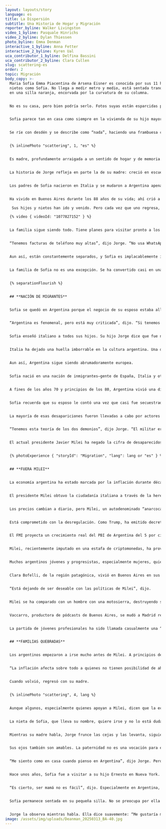 ```yaml
---
layout: layouts/story
language: es
title: La Dispersión
subtitle: Una Historia de Hogar y Migración
reporter_byline: Walker Livingston
video_1_byline: Pasquale Hinrichs
video_2_byline: Dylan Thiessen
photo_byline: Emma Denman
interactive_1_byline: Anna Fetter
interactive_2_byline: Kyren Ual
uca_contributor_1_byline: Delfina Bassini
uca_contributor_2_byline: Clara Cullen
slug: scattering-es
order: 2
topic: Migración
body_copy: >-
  Maria Sofia Emma Piacentina de Arsena Eisner es conocida por sus 11 hijos y 34
  nietos como Sofia. No llega a medir metro y medio, está sentada tranquilamente
  en una silla naranja, encorvada por la curvatura de su columna.


  No es su casa, pero bien podría serlo. Fotos suyas están esparcidas por todo el lugar, algunas con el pelo largo y castaño, luego corto, ahora plateado y alborotado enmarcando su rostro. Hay una foto en una pared amarillenta detrás de ella. Está erguida junto a su difunto esposo, Peter, mientras él pesca con uno de sus hijos y algunos nietos. Tiene alrededor de una década, por los bordes desgastados y el color.


  Sofia parece tan en casa como siempre en la vivienda de su hijo mayor, Jorge, en Chaleco, justo fuera de los límites de la ciudad de Buenos Aires. Es pintoresca. Mientras habla, mira a través de una ventana alta hacia la larga piscina, el pasto verde exuberante y la más leve brisa que la rodea, colándose en la casa. Recuerda el nacimiento de sus 11 hijos, haber conocido a sus 34 nietos (divididos exactamente en mitad: 17 niñas y 17 niños).


  Se ríe con desdén y se describe como “nada”, haciendo una frambuesa con los labios y mirando hacia los arbustos frondosos junto a la piscina. Ni argentina, ni italiana, ni una cosa ni la otra, pero es todo lo contrario a nada.


  {% inlinePhoto "scattering", 1, "es" %}


  Es madre, profundamente arraigada a un sentido de hogar y de memoria. No un hogar como lugar físico, sino el tipo de hogar que se encuentra en los demás, en la familia. Se ve en su rostro, en cómo se suaviza cuando menciona el nombre de alguno de sus hijos o nietos.


  La historia de Jorge refleja en parte la de su madre: creció en escuelas europeas y terminó estudiando un posgrado en Estados Unidos. Y la historia de Sofia es común: inmigración europea hacia Argentina durante el siglo XX.


  Los padres de Sofia nacieron en Italia y se mudaron a Argentina apenas dos años antes de que ella naciera. Habla italiano, pero también español. Cambia entre italiano, francés, español e inglés y le pide a su hijo que le explique palabras y frases.


  Ha vivido en Buenos Aires durante los 88 años de su vida; ahí crió a sus hijos, los envió a la escuela y los vio mudarse a otros países. Su familia se ha dispersado.

   Sus hijos y nietos han ido y venido. Pero cada vez que uno regresa, otro se va. El pasto está crecido en su antigua casa, donde solían vivir todos sus hijos, a veces cuatro por cuarto.

  {% video { videoId: "1077827152" } %}


  La familia sigue siendo todo. Tiene planes para visitar pronto a los hijos de su hijo Pablo en Texas y asistir a un bar mitzvá. Sentada en su silla, rechaza llamadas, hace callar a sus hijos y nietos con gestos, sacudiendo las manos hacia su teléfono, como si estuviera en la misma habitación con ellos.


  “Tenemos facturas de teléfono muy altas”, dijo Jorge. “No usa WhatsApp, no usa la tecnología nueva. Habla con todos muchas veces, si no pueden venir. Algunos vienen más que otros”.


  Aun así, están constantemente separados, y Sofia es implacablemente independiente. Las grandes familias italianas que recuerda de su juventud en Buenos Aires se están desintegrando—por desconfianza en la economía, por oportunidades en el extranjero, y por un simple deseo de explorar. Sus hijos son médicos, geólogos, ingenieros y más.


  La familia de Sofia no es una excepción. Se ha convertido casi en una tradición para los argentinos, especialmente los de ascendencia europea, dispersarse por el mundo en busca de oportunidades fuera de la inestabilidad económica e inflación de su país. Incluso con un nuevo gobierno y recortes en el gasto y privatización de recursos nacionales, los argentinos empiezan a tener esperanzas de días mejores, aunque siguen conteniendo el aliento, pues las crisis económicas se han repetido una y otra vez. Familias desgarradas por la inestabilidad económica tal vez nunca vuelvan a unirse.


  {% separationFlourish %}


  ## **NACIÓN DE MIGRANTES**


  Sofia se quedó en Argentina porque el negocio de su esposo estaba allí. Vivió la Guerra Sucia, las presidencias de Perón, Macri y ahora Milei. Nada de eso ya la conmueve.


  “Argentina es fenomenal, pero está muy criticada”, dijo. “Si tenemos a Milei, chau Milei, si tenemos a Perón, bueno, claro, Perón fue horrible”.


  Sofia enseñó italiano a todos sus hijos. Su hijo Jorge dice que fue natural que el idioma se transmitiera a través de su madre. Cuando Sofia se casó con su difunto esposo, él también tuvo que aprenderlo.


  Italia ha dejado una huella imborrable en la cultura argentina. Una de las figuras más notables del país, el expresidente y dictador Juan Perón, era de ascendencia italiana. Argentina ha sido llamada un “crisol de razas”, debido a su diversa composición étnica: europeos, comunidades indígenas e inmigrantes de países latinoamericanos vecinos.


  Aun así, Argentina sigue siendo abrumadoramente europea.


  Sofia nació en una nación de inmigrantes—gente de España, Italia y otros países de Europa occidental llegó a Argentina después de las Guerras Mundiales. Según el censo de 1914, el 30 por ciento de la población había nacido en el extranjero, una cifra que sigue creciendo. Entre los años 1850 y 1950, 3.5 millones de italianos emigraron a Argentina. Hoy, el 62 por ciento de la población argentina tiene ascendencia italiana. El italiano es el segundo idioma más hablado del país después del español.


  A fines de los años 70 y principios de los 80, Argentina vivió una dictadura militar conocida como la Guerra Sucia. Durante ese tiempo, millones fueron secuestrados, asesinados o desaparecidos por el gobierno. Los grupos militares solían hacerse pasar por oficiales para detener y secuestrar personas en la calle. Según los Archivos del Terror, una colección de materiales que reconstruyen las narrativas de abusos de esa época, 30,000 personas desaparecieron, y miles más fueron asesinadas o encarceladas.


  Sofia recuerda que su esposo le contó una vez que casi fue secuestrado por hombres vestidos como militares. Y una vez, Jorge salía de rugby en su escuela y fue detenido por oficiales militares que le pidieron documentos. No tenía ninguno y explicó que había estado corriendo todo el día, y lo dejaron ir. Aun así, se pregunta qué habría pasado si no lo hubieran soltado, si eran militares de verdad, si podría haber sido uno de los desaparecidos.


  La mayoría de esas desapariciones fueron llevadas a cabo por actores del Estado, como la SIDE (Secretaría de Inteligencia del Estado), aunque algunos fueron desaparecidos por grupos guerrilleros como la Alianza Anticomunista Argentina, conocida como la Triple A.


  “Tenemos esta teoría de los dos demonios”, dijo Jorge. “El militar era uno de los demonios, pero los terroristas eran el otro demonio”.


  El actual presidente Javier Milei ha negado la cifra de desaparecidos durante la dictadura militar, culpando en su lugar a grupos militares de izquierda o peronistas. En su discurso de victoria en 2023, dijo: “No fueron 30,000”. Muchos defensores del negacionismo en Argentina afirman que los grupos terroristas de izquierda causaron un número mayor de desapariciones.


  {% photoExperience { "storyId": "Migration", "lang": lang or "es" } %}


  ## **FUERA MILEI**


  La economía argentina ha estado marcada por la inflación durante décadas. El FMI y la revista *Forbes* han declarado que Argentina es el país con más inflación del mundo—especialmente después de la crisis financiera de 2001. Este patrón cíclico ha llevado a muchos argentinos a huir del país—ya sea a pie o con pasaportes, buscando ciudadanía en otros lugares mediante el trabajo.


  El presidente Milei obtuvo la ciudadanía italiana a través de la herencia de sus abuelos este año. Muchos otros lo han hecho antes y después que él. Cada vez más argentinos buscan doble ciudadanía debido a una desconfianza histórica en la economía del país y su crisis inflacionaria.


  Los precios cambian a diario, pero Milei, un autodenominado “anarcocapitalista”, asegura haber calmado el mercado, con una inflación que alcanzó su punto más bajo en cinco años. Este febrero, la tasa de inflación fue del 2.4 por ciento. Sus políticas son desconcertantes, algunas similares a las de líderes populistas de derecha en Hungría y Turquía y del expresidente Donald Trump en EE.UU.


  Está comprometido con la desregulación. Como Trump, ha emitido decretos que reducen el alcance del gobierno. Quiere usar una “motosierra” para acabar con la burocracia y ha construido relaciones con líderes nacionalistas como Trump.


  El FMI proyecta un crecimiento real del PBI de Argentina del 5 por ciento para 2025, según su sitio web. Su administración también consiguió la aprobación del Congreso para negociar un nuevo préstamo con el FMI, buscando fortalecer las reservas financieras del país y abordar los desafíos cambiarios.


  Milei, recientemente imputado en una estafa de criptomonedas, ha provocado protestas masivas por sus políticas sociales y recortes a programas de seguridad social. Las calles del barrio Congreso en Buenos Aires, centro del gobierno, a menudo están llenas con pintadas que dicen “Fuera Milei”.


  Muchos argentinos jóvenes y progresistas, especialmente mujeres, quieren que se vaya. Algunas ya se han ido.


  Clara Bofelli, de la región patagónica, vivió en Buenos Aires en sus veintitantos, trabajando en una organización de migración que ayudaba a migrantes venezolanos. Se mudó a Colombia el año pasado, principalmente por su frustración con el nuevo gobierno.


  “Está dejando de ser deseable con las políticas de Milei”, dijo.


  Milei se ha comparado con un hombre con una motosierra, destruyendo sistemas burocráticos. Incluso le regaló una motosierra a Elon Musk en la convención conservadora CPAC en EE.UU., donde Musk la blandió. Aun así, jóvenes como Mariana Vaccarro se están yendo en masa, buscando mejores oportunidades profesionales o frustrados por la gobernanza de Milei.


  Vaccarro, productora de pódcasts de Buenos Aires, se mudó a Madrid recientemente porque no ganaba lo suficiente, especialmente en comparación con sus colegas en España y EE.UU. Quiere volver a casa, pero dice que quiere ganar más dinero antes de hacerlo.


  La partida de jóvenes profesionales ha sido llamada casualmente una “fuga de cerebros”. La Asociación Americana para el Avance de la Ciencia informa que, desde que Milei asumió el cargo, la principal agencia científica de Argentina perdió el 9 por ciento de su personal. Vaccarro y Bofelli dicen que esto ocurre también en otras industrias.


  ## **FAMILIAS QUEBRADAS**


  Los argentinos empezaron a irse mucho antes de Milei. A principios de los 2000, cuando Argentina vivía una crisis económica, el hijo de Sofia, Jorge, dejó Buenos Aires para hacer una maestría en negocios en Purdue University, EE.UU. Regresó a Argentina unos años después y comenzó a trabajar en Shell, donde introdujo el concepto de tiendas de conveniencia en el país. Sus hijos nacieron y se criaron aquí. Pero recuerda los años noventa de Perón y cómo volvió a una inflación peor que nunca.


  “La inflación afecta sobre todo a quienes no tienen posibilidad de ahorrar o de convertir lo que ganan en dólares”, dijo.


  Cuando volvió, regresó con su madre.


  {% inlinePhoto "scattering", 4, lang %}


  Aunque algunos, especialmente quienes apoyan a Milei, dicen que la economía argentina está mejor que nunca, es poco probable que quienes se han ido regresen. El país vivió tres hiperinflaciones en el siglo XX y tuvo la tasa de inflación más alta del mundo en 2023. Esta crisis está lejos de terminar.


  La nieta de Sofia, que lleva su nombre, quiere irse y no lo está dudando. Planea mudarse a España y dice que no va a romper lazos familiares, porque muchos ya se han ido antes.


  Mientras su madre habla, Jorge frunce las cejas y las levanta, siguiendo cada palabra. La sigue, pero ella sólo se sigue a sí misma—una matriarca en su esencia. Jorge la visita y la lleva a pasear, sentada en el asiento trasero de su pequeño auto negro.


  Sus ojos también son amables. La paternidad no es una vocación para él—estaría con sus hijos, que viven en varios continentes, cada minuto si pudiera. Como madre, como hijo. Dice que intenta empujar a sus hijos a salir, a abrir sus mentes, a tener experiencias internacionales.


  “Me siento como en casa cuando pienso en Argentina”, dijo Jorge. Pero quiere que sus hijos puedan irse, y se alegra de verlos crecer. Quizás lo aprendió de su madre.


  Hace unos años, Sofia fue a visitar a su hijo Ernesto en Nueva York. Le regalaron una taza rosa con la frase “Mom-ming ain’t easy.”


  “Es cierto, ser mamá no es fácil”, dijo. Especialmente en Argentina, especialmente para ella.


  Sofia permanece sentada en su pequeña silla. No se preocupa por ella misma, sino por “ese de ahí”, dice, señalando a Jorge. La mayoría de los días lee y mantiene su casa en orden. Ya no cuida su jardín, aunque solía hacerlo.


  Jorge la observa mientras habla. Ella dice suavemente: “Me gustaría morir en paz, me gustaría morir de una forma muy normal.”
image: /assets/img/uploads/Deanman_20250313_BA-40.jpg
---
```


